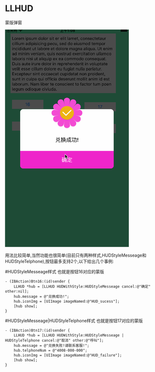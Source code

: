 # LLHUD
蒙版弹窗

![](LLHUD.gif)

用法比较简单,当然功能也很简单(目前只有两种样式,HUDStyleMesseage和HUDStyleTelphone),按钮最多支持2个,以下给出几个事例:

#HUDStyleMesseage样式
也就是按钮16对应的蒙版
```objc
- (IBAction)Btn16:(id)sender {
    LLHUD *hub = [LLHUD HUDWithStyle:HUDStyleMesseage cancel:@"确定" other:nil];
    hub.message = @"兑换成功!";
    hub.iconImg = [UIImage imageNamed:@"HUD_sucess"];
    [hub show];
}
```


#HUDStyleMesseage|HUDStyleTelphone样式
也就是按钮17对应的蒙版
```objc
- (IBAction)Btn17:(id)sender {
    LLHUD *hub = [LLHUD HUDWithStyle:HUDStyleMesseage | HUDStyleTelphone cancel:@"取消" other:@"呼叫"];
    hub.message = @"兑换失败!请联系客服!";
    hub.telphoneNum = @"4008-000-000";
    hub.iconImg = [UIImage imageNamed:@"HUD_failure"];
    [hub show];
}
```
